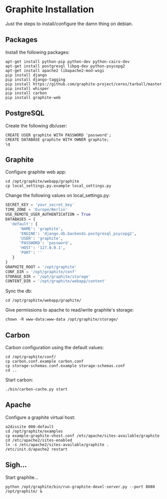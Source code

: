 Graphite Installation
=====================
Just the steps to install/configure the damn thing on debian.

## Packages
Install the following packages:
```
apt-get install python-pip python-dev python-cairo-dev
apt-get install postgresql libpq-dev python-psycopg2
apt-get install apache2 libapache2-mod-wsgi
pip install django
pip install django-tagging
pip install https://github.com/graphite-project/ceres/tarball/master
pip install whisper
pip install carbon
pip install graphite-web
```

## PostgreSQL
Create the following db/user:
```
CREATE USER graphite WITH PASSWORD 'password';
CREATE DATABASE graphite WITH OWNER graphite;
\q
```

## Graphite
Configure graphite web app:

```
cd /opt/graphite/webapp/graphite
cp local_settings.py.example local_settings.py
```

Change the following values on local_settings.py:
```python
SECRET_KEY = 'your_secret_key'
TIME_ZONE = 'Europe/Berlin'
USE_REMOTE_USER_AUTHENTICATION = True
DATABASES = {
  'default': {
      'NAME': 'graphite',
      'ENGINE': 'django.db.backends.postgresql_psycopg2',
      'USER': 'graphite',
      'PASSWORD': 'password',
      'HOST': '127.0.0.1',
      'PORT': ''
   }
}
GRAPHITE_ROOT = '/opt/graphite'
CONF_DIR = '/opt/graphite/conf'
STORAGE_DIR = '/opt/graphite/storage'
CONTENT_DIR = '/opt/graphite/webapp/content'
```

Sync the db:
```
cd /opt/graphite/webapp/graphite/
```
Give permissions to apache to read/write graphite's storage:
```
chown -R www-data:www-data /opt/graphite/storage/
```

## Carbon
Carbon configuration using the default values:
```
cd /opt/graphite/conf/
cp carbon.conf.example carbon.conf
cp storage-schemas.conf.example storage-schemas.conf
cd ..
```

Start carbon:
```
./bin/carbon-cache.py start
```

## Apache
Configure a graphite virtual host:

```
a2dissite 000-default
cd /opt/graphite/examples
cp example-graphite-vhost.conf /etc/apache/sites-available/graphite
cd /etc/apache2/sites-enabled
ln -s /etc/apache2/sites-available/graphite .
/etc/init.d/apache2 restart
```

## Sigh...
Start graphite... 
```
python /opt/graphite/bin/run-graphite-devel-server.py --port 8080 /opt/graphite/ &
```
